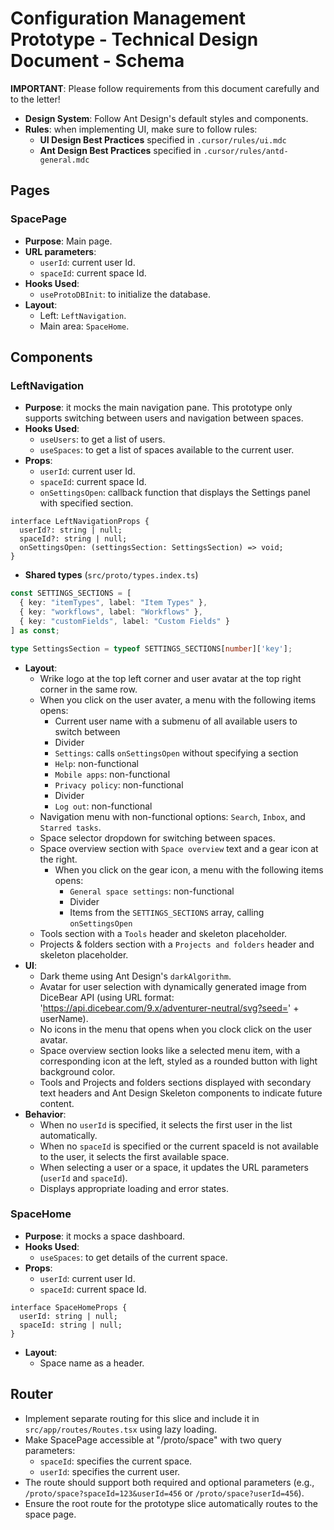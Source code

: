 # Configuration Management Prototype - Technical Design Document - Schema

**IMPORTANT**: Please follow requirements from this document carefully and to the letter!

- **Design System**: Follow Ant Design's default styles and components.
- **Rules**: when implementing UI, make sure to follow rules: 
  - **UI Design Best Practices** specified in `.cursor/rules/ui.mdc` 
  - **Ant Design Best Practices** specified in `.cursor/rules/antd-general.mdc`

## Pages

### SpacePage

- **Purpose**: Main page.
- **URL parameters**:
  * `userId`: current user Id.
  * `spaceId`: current space Id.
- **Hooks Used**:
  * `useProtoDBInit`: to initialize the database.
- **Layout**:
  - Left: `LeftNavigation`.
  - Main area: `SpaceHome`.

## Components

### LeftNavigation

- **Purpose**: it mocks the main navigation pane. This prototype only supports switching between users and navigation between spaces.
- **Hooks Used**:
  * `useUsers`: to get a list of users.
  * `useSpaces`: to get a list of spaces available to the current user.
- **Props**:
  * `userId`: current user Id.
  * `spaceId`: current space Id.
  * `onSettingsOpen`: callback function that displays the Settings panel with specified section.
```tsx
interface LeftNavigationProps {
  userId?: string | null;
  spaceId?: string | null;
  onSettingsOpen: (settingsSection: SettingsSection) => void;
}
```
- **Shared types** (`src/proto/types.index.ts`)
```ts
const SETTINGS_SECTIONS = [
  { key: "itemTypes", label: "Item Types" },
  { key: "workflows", label: "Workflows" },
  { key: "customFields", label: "Custom Fields" }
] as const;

type SettingsSection = typeof SETTINGS_SECTIONS[number]['key'];
```
- **Layout**:
  - Wrike logo at the top left corner and user avatar at the top right corner in the same row.
  - When you click on the user avater, a menu with the following items opens:
    * Current user name with a submenu of all available users to switch between
    * Divider
    * `Settings`: calls `onSettingsOpen` without specifying a section
    * `Help`: non-functional
    * `Mobile apps`: non-functional
    * `Privacy policy`: non-functional
    * Divider
    * `Log out`: non-functional
  - Navigation menu with non-functional options: `Search`, `Inbox`, and `Starred tasks`.
  - Space selector dropdown for switching between spaces.
  - Space overview section with `Space overview` text and a gear icon at the right.
    - When you click on the gear icon, a menu with the following items opens:
      * `General space settings`: non-functional
      * Divider
      * Items from the `SETTINGS_SECTIONS` array, calling `onSettingsOpen`
  - Tools section with a `Tools` header and skeleton placeholder.
  - Projects & folders section with a `Projects and folders` header and skeleton placeholder.
- **UI**:
  - Dark theme using Ant Design's `darkAlgorithm`.
  - Avatar for user selection with dynamically generated image from DiceBear API (using URL format: 'https://api.dicebear.com/9.x/adventurer-neutral/svg?seed=' + userName).
  - No icons in the menu that opens when you clock click on the user avatar.
  - Space overview section looks like a selected menu item, with a corresponding icon at the left, styled as a rounded button with light background color.
  - Tools and Projects and folders sections displayed with secondary text headers and Ant Design Skeleton components to indicate future content.
- **Behavior**:
  - When no `userId` is specified, it selects the first user in the list automatically.
  - When no `spaceId` is specified or the current spaceId is not available to the user, it selects the first available space.
  - When selecting a user or a space, it updates the URL parameters (`userId` and `spaceId`).
  - Displays appropriate loading and error states.

### SpaceHome

- **Purpose**: it mocks a space dashboard.
- **Hooks Used**:
  * `useSpaces`: to get details of the current space.
- **Props**:
  * `userId`: current user Id.
  * `spaceId`: current space Id.
```tsx
interface SpaceHomeProps {
  userId: string | null;
  spaceId: string | null;
}
```
- **Layout**:
  * Space name as a header.

## Router

- Implement separate routing for this slice and include it in `src/app/routes/Routes.tsx` using lazy loading.
- Make SpacePage accessible at "/proto/space" with two query parameters:
  * `spaceId`: specifies the current space.
  * `userId`: specifies the current user.
- The route should support both required and optional parameters (e.g., `/proto/space?spaceId=123&userId=456` or `/proto/space?userId=456`).
- Ensure the root route for the prototype slice automatically routes to the space page.
